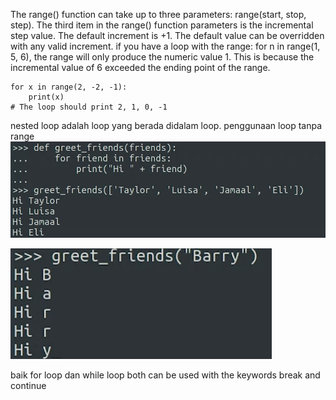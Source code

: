 The range() function can take up to three parameters:  range(start, stop, step). The third item in the range() function parameters is the incremental step value. The default increment is +1. The default value can be overridden with any valid increment.  if you have a loop with the range: for n in range(1, 5, 6), the range will only produce the numeric value 1. This is because the incremental value of 6 exceeded the ending point of the range.

	for x in range(2, -2, -1):
		print(x)
	# The loop should print 2, 1, 0, -1
	
nested loop adalah loop yang berada didalam loop. penggunaan loop tanpa range
![05b6bd3879ca13a4053db68a2bb17166.png](../../../../../_resources/05b6bd3879ca13a4053db68a2bb17166.png)

![b243af1d0ae381129e7ac96161d3ed46.png](../../../../../_resources/b243af1d0ae381129e7ac96161d3ed46.png)

baik for loop dan while loop both can be used with the keywords break and continue